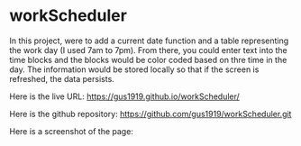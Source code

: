 # workScheduler

In this project, were to add a current date function and a table representing the work day (I used 7am to 7pm).  From there, you could enter text into the time blocks and the blocks would be color coded based on thre time in the day.  The information would be stored locally so that if the screen is refreshed, the data persists.

Here is the live URL: https://gus1919.github.io/workScheduler/

Here is the github repository:  https://github.com/gus1919/workScheduler.git

Here is a screenshot of the page:

